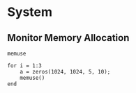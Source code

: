 # System

## Monitor Memory Allocation

```@docs
memuse
```

```@example
for i = 1:3
    a = zeros(1024, 1024, 5, 10);
    memuse()
end
```